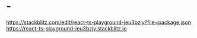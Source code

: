 # -
https://stackblitz.com/edit/react-ts-playground-jeu3bzjy?file=package.json
https://react-ts-playground-jeu3bzjy.stackblitz.io

